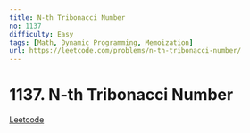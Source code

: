 ```yaml
---
title: N-th Tribonacci Number
no: 1137
difficulty: Easy
tags: [Math, Dynamic Programming, Memoization]
url: https://leetcode.com/problems/n-th-tribonacci-number/
---
```


# 1137. N-th Tribonacci Number

[Leetcode](https://leetcode.com/problems/n-th-tribonacci-number/)

